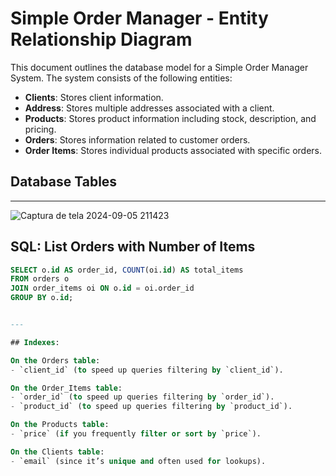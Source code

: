 # Simple Order Manager - Entity Relationship Diagram

This document outlines the database model for a Simple Order Manager System. The system consists of the following entities:

- **Clients**: Stores client information.
- **Address**: Stores multiple addresses associated with a client.
- **Products**: Stores product information including stock, description, and pricing.
- **Orders**: Stores information related to customer orders.
- **Order Items**: Stores individual products associated with specific orders.

## Database Tables



---
![Captura de tela 2024-09-05 211423](https://github.com/user-attachments/assets/455e1c80-1ee8-45a1-9346-aad1f3e7e755)


## SQL: List Orders with Number of Items


```sql
SELECT o.id AS order_id, COUNT(oi.id) AS total_items
FROM orders o
JOIN order_items oi ON o.id = oi.order_id
GROUP BY o.id;


---

## Indexes:

On the Orders table:
- `client_id` (to speed up queries filtering by `client_id`).

On the Order_Items table:
- `order_id` (to speed up queries filtering by `order_id`).
- `product_id` (to speed up queries filtering by `product_id`).

On the Products table:
- `price` (if you frequently filter or sort by `price`).

On the Clients table:
- `email` (since it’s unique and often used for lookups).
